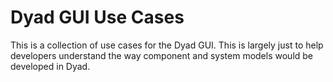 # Dyad GUI Use Cases

This is a collection of use cases for the Dyad GUI. This is largely just to
help developers understand the way component and system models would be
developed in Dyad.
